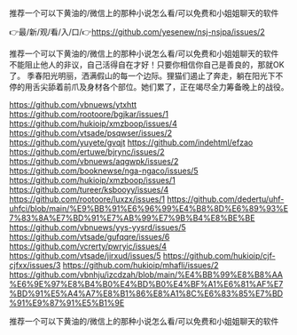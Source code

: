 推荐一个可以下黄油的/微信上的那种小说怎么看/可以免费和小姐姐聊天的软件

👉最/新/观/看/入/口/👉https://github.com/yesenew/nsj-nsjpa/issues/2

推荐一个可以下黄油的/微信上的那种小说怎么看/可以免费和小姐姐聊天的软件	不能阻止他人的非议，自己活得自在才好！只要你相信你自己是善良的，那就OK了。
季春阳光明丽，洒满假山的每一个边际。狸猫们遏止了奔走，躺在阳光下不停的用舌尖舔着前爪及身材各个部位。她们累了，正在竭尽全力筹备晚上的战役。


https://github.com/vbnuews/ytxhtt
https://github.com/rootoore/bgjkar/issues/1
https://github.com/hukioip/xmzboop/issues/4
https://github.com/vtsade/psqwser/issues/2
https://github.com/yuyete/gvqjt
https://github.com/indehtml/efzao
https://github.com/ertuwe/bjrync/issues/2
https://github.com/vbnuews/aqgwpk/issues/2
https://github.com/booknewse/nga-ngaco/issues/5
https://github.com/hukioip/xmzboop/issues/1
https://github.com/tureer/ksbooyy/issues/4
https://github.com/rootoore/luxzx/issues/1
https://github.com/dedertu/uhf-uhfci/blob/main/%E9%BB%91%E6%96%99%E4%B8%8D%E6%89%93%E7%83%8A%E7%BD%91%E7%AB%99%E7%9B%B4%E8%BE%BE
https://github.com/vbnuews/yys-yysrd/issues/5
https://github.com/vtsade/gufqqre/issues/6
https://github.com/vcrerty/pwryic/issues/4
https://github.com/vtsade/jirxud/issues/5
https://github.com/hukioip/cjf-cjfxx/issues/3
https://github.com/hukioip/mhafli/issues/2
https://github.com/vbnhju/izcdzah/blob/main/%E4%BB%99%E8%B8%AA%E6%9E%97%E8%B4%B0%E4%BD%B0%E4%BF%A1%E6%81%AF%E7%BD%91%E5%A4%A7%E8%B1%86%E8%A1%8C%E6%83%85%E7%BD%91%E9%87%91%E5%B1%9E

推荐一个可以下黄油的/微信上的那种小说怎么看/可以免费和小姐姐聊天的软件
